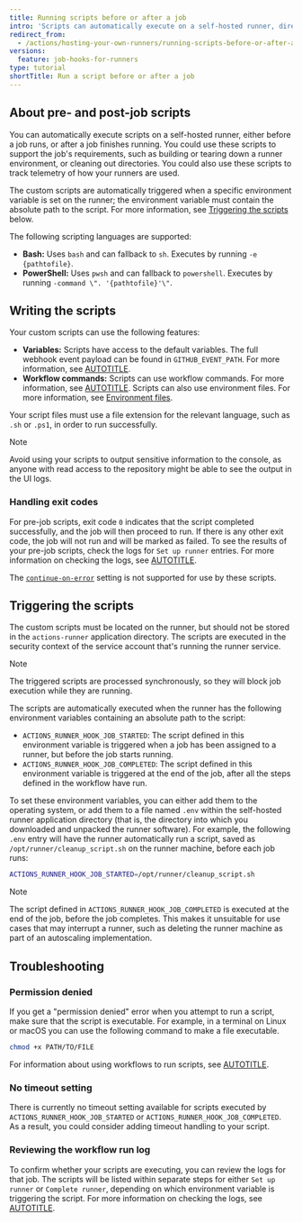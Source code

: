 ```yaml
---
title: Running scripts before or after a job
intro: 'Scripts can automatically execute on a self-hosted runner, directly before or after a job.'
redirect_from:
  - /actions/hosting-your-own-runners/running-scripts-before-or-after-a-job
versions:
  feature: job-hooks-for-runners
type: tutorial
shortTitle: Run a script before or after a job
---
```


## About pre- and post-job scripts

You can automatically execute scripts on a self-hosted runner, either before a job runs, or after a job finishes running. You could use these scripts to support the job's requirements, such as building or tearing down a runner environment, or cleaning out directories. You could also use these scripts to track telemetry of how your runners are used.

The custom scripts are automatically triggered when a specific environment variable is set on the runner; the environment variable must contain the absolute path to the script. For more information, see [Triggering the scripts](#triggering-the-scripts) below.

The following scripting languages are supported:

* **Bash:** Uses `bash` and can fallback to `sh`. Executes by running `-e {pathtofile}`.
* **PowerShell:** Uses `pwsh` and can fallback to `powershell`. Executes by running `-command \". '{pathtofile}'\"`.

## Writing the scripts

Your custom scripts can use the following features:

* **Variables:** Scripts have access to the default variables. The full webhook event payload can be found in `GITHUB_EVENT_PATH`. For more information, see [AUTOTITLE](/actions/learn-github-actions/variables#default-environment-variables).
* **Workflow commands:** Scripts can use workflow commands. For more information, see [AUTOTITLE](/actions/using-workflows/workflow-commands-for-github-actions). Scripts can also use environment files. For more information, see [Environment files](/actions/using-workflows/workflow-commands-for-github-actions#environment-files).

Your script files must use a file extension for the relevant language, such as `.sh` or `.ps1`, in order to run successfully.

> [!NOTE]
> Avoid using your scripts to output sensitive information to the console, as anyone with read access to the repository might be able to see the output in the UI logs.

### Handling exit codes

For pre-job scripts, exit code `0` indicates that the script completed successfully, and the job will then proceed to run. If there is any other exit code, the job will not run and will be marked as failed. To see the results of your pre-job scripts, check the logs for `Set up runner` entries. For more information on checking the logs, see [AUTOTITLE](/actions/monitoring-and-troubleshooting-workflows/using-workflow-run-logs#viewing-logs-to-diagnose-failures).

The [`continue-on-error`](/actions/using-workflows/workflow-syntax-for-github-actions#jobsjob_idcontinue-on-error) setting is not supported for use by these scripts.

## Triggering the scripts

The custom scripts must be located on the runner, but should not be stored in the `actions-runner` application directory. The scripts are executed in the security context of the service account that's running the runner service.

> [!NOTE]
> The triggered scripts are processed synchronously, so they will block job execution while they are running.

The scripts are automatically executed when the runner has the following environment variables containing an absolute path to the script:
* `ACTIONS_RUNNER_HOOK_JOB_STARTED`: The script defined in this environment variable is triggered when a job has been assigned to a runner, but before the job starts running.
* `ACTIONS_RUNNER_HOOK_JOB_COMPLETED`: The script defined in this environment variable is triggered at the end of the job, after all the steps defined in the workflow have run.

To set these environment variables, you can either add them to the operating system, or add them to a file named `.env` within the self-hosted runner application directory (that is, the directory into which you downloaded and unpacked the runner software). For example, the following `.env` entry will have the runner automatically run a script, saved as `/opt/runner/cleanup_script.sh` on the runner machine, before each job runs:

```bash
ACTIONS_RUNNER_HOOK_JOB_STARTED=/opt/runner/cleanup_script.sh
```

> [!NOTE]
> The script defined in `ACTIONS_RUNNER_HOOK_JOB_COMPLETED` is executed at the end of the job, before the job completes. This makes it unsuitable for use cases that may interrupt a runner, such as deleting the runner machine as part of an autoscaling implementation.

## Troubleshooting

### Permission denied

If you get a "permission denied" error when you attempt to run a script, make sure that the script is executable. For example, in a terminal on Linux or macOS you can use the following command to make a file executable.

```bash
chmod +x PATH/TO/FILE
```

For information about using workflows to run scripts, see [AUTOTITLE](/actions/writing-workflows/choosing-what-your-workflow-does/adding-scripts-to-your-workflow).

### No timeout setting

There is currently no timeout setting available for scripts executed by `ACTIONS_RUNNER_HOOK_JOB_STARTED` or `ACTIONS_RUNNER_HOOK_JOB_COMPLETED`. As a result, you could consider adding timeout handling to your script.

### Reviewing the workflow run log

To confirm whether your scripts are executing, you can review the logs for that job. The scripts will be listed within separate steps for either `Set up runner` or `Complete runner`, depending on which environment variable is triggering the script. For more information on checking the logs, see [AUTOTITLE](/actions/monitoring-and-troubleshooting-workflows/using-workflow-run-logs#viewing-logs-to-diagnose-failures).
